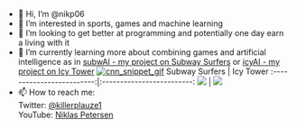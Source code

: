 - 👋 Hi, I’m @nikp06
- 👀 I’m interested in sports, games and machine learning
- 💞️ I’m looking to get better at programming and potentially one day earn a living with it
- 🌱 I’m currently learning more about combining games and artificial intelligence as in [subwAI - my project on Subway Surfers](https://youtu.be/ZVSmPikcIP4) or [icyAI - my project on Icy Tower](https://youtu.be/W6qyRbmr_aA)
[![cnn_snippet_gif](https://user-images.githubusercontent.com/64498892/134583570-edbcf211-cf12-45bf-a5cc-a9cd629fe083.gif)](https://youtu.be/ZVSmPikcIP4)
Subway Surfers            |  Icy Tower
:-------------------------:|:-------------------------:
[![](https://user-images.githubusercontent.com/64498892/134583570-edbcf211-cf12-45bf-a5cc-a9cd629fe083.gif)](https://youtu.be/ZVSmPikcIP4)  |  [![](https://user-images.githubusercontent.com/64498892/134584410-62ec421c-cbda-4a09-ac0e-bac03a816d8f.gif)](https://youtu.be/ZVSmPikcIP4)
- 📫 How to reach me:<br />
Twitter: [@killerplauze1](https://twitter.com/killerplauze1)<br />
YouTube: [Niklas Petersen](https://www.youtube.com/channel/UCV3IJuY11hfmjDomu6rEWTg)

<!---
nikp06/nikp06 is a ✨ special ✨ repository because its `README.md` (this file) appears on your GitHub profile.
You can click the Preview link to take a look at your changes.
--->
